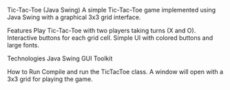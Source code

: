 Tic-Tac-Toe (Java Swing)
A simple Tic-Tac-Toe game implemented using Java Swing with a graphical 3x3 grid interface.

Features
Play Tic-Tac-Toe with two players taking turns (X and O).
Interactive buttons for each grid cell.
Simple UI with colored buttons and large fonts.

Technologies
Java
Swing GUI Toolkit

How to Run
Compile and run the TicTacToe class. A window will open with a 3x3 grid for playing the game.
